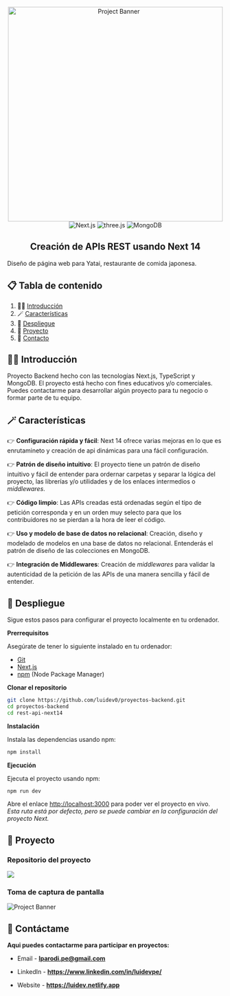 <div align="center">
  <br />
    <a href="https://yataipe.netlify.app" target="_blank">
      <img src="https://bs-uploads.toptal.io/blackfish-uploads/components/seo/6077011/og_image/optimized/0405_Building_a_Node.js-TypeScript_REST_API_Zara_Social-3802e124228ce1c923892fc7f72419db.png" alt="Project Banner" width="500px" height="auto" >
    </a>
  <br />
  
  <div>
    <img src="https://img.shields.io/badge/Next.js-black?style=for-the-badge&logo=nextdotjs&logoColor=white&color=%23252525" alt="Next.js" />
    <img src="https://img.shields.io/badge/TypeScript-black?style=for-the-badge&logo=typescript&logoColor=white&color=%23252525" alt="three.js" />
    <img src="https://img.shields.io/badge/MongoDB-black?style=for-the-badge&logo=mongodb&logoColor=white&color=%23252525" alt="MongoDB" />  
  </div>

  <h2 align="center">Creación de APIs REST usando Next 14</h2>

   <div align="left">      
     Diseño de página web para Yatai, restaurante de comida japonesa.
   </div>
</div>

## 📋 <a name="table">Tabla de contenido</a>

1. 🧙‍♂️ [Introducción](#introduction)
2. 🪄 [Características](#features)
3. 📯 [Despliegue](#quick-start)
4. 💎 [Proyecto](#project)
5. 📜 [Contacto](#contact)

## <a name="introduction">🧙‍♂️ Introducción</a>

Proyecto Backend hecho con las tecnologías Next.js, TypeScript y MongoDB. El proyecto está hecho con fines educativos y/o comerciales. Puedes contactarme para desarrollar algún proyecto para tu negocio o formar parte de tu equipo.

## <a name="features">🪄 Características</a>

👉 **Configuración rápida y fácil**: Next 14 ofrece varias mejoras en lo que es enrutamineto y creación de api dinámicas para una fácil configuración.

👉 **Patrón de diseño intuitivo**: El proyecto tiene un patrón de diseño intuitivo y fácil de entender para ordernar carpetas y separar la lógica del proyecto, las librerías y/o utilidades y de los enlaces intermedios o _middlewares_.

👉 **Código limpio**: Las APIs creadas está ordenadas según el tipo de petición corresponda y en un orden muy selecto para que los contribuidores no se pierdan a la hora de leer el código.

👉 **Uso y modelo de base de datos no relacional**: Creación, diseño y modelado de modelos en una base de datos no relacional. Entenderás el patrón de diseño de las colecciones en MongoDB.

👉 **Integración de Middlewares**: Creación de _middlewares_ para validar la autenticidad de la petición de las APIs de una manera sencilla y fácil de entender.

## <a name="quick-start">📯 Despliegue</a>

Sigue estos pasos para configurar el proyecto localmente en tu ordenador.

**Prerrequisitos**

Asegúrate de tener lo siguiente instalado en tu ordenador:

- [Git](https://git-scm.com/)
- [Next.js](https://nextjs.org/)
- [npm](https://www.npmjs.com/) (Node Package Manager)

**Clonar el repositorio**

```bash
git clone https://github.com/luidev0/proyectos-backend.git
cd proyectos-backend
cd rest-api-next14
```

**Instalación**

Instala las dependencias usando npm:

```bash
npm install
```

**Ejecución**

Ejecuta el proyecto usando npm:

```bash
npm run dev
```

Abre el enlace [http://localhost:3000](http://localhost:3000) para poder ver el proyecto en vivo. *Esta ruta está por defecto, pero se puede cambiar en la configuración del proyecto Next.*

## <a name="project">💎 Proyecto</a>

### Repositorio del proyecto

<a href="https://yataipe.netlify.app" target="_blank"><img src="https://img.shields.io/badge/API%20Rest%20Next14-black?style=for-the-badge&logo=databricks&logoColor=white&color=%23252525" /></a>

### Toma de captura de pantalla

<img src="https://i.postimg.cc/j2t9V9GF/01.png" alt="Project Banner">

## <a name="contact">📜 Contáctame</a>

**Aqui puedes contactarme para participar en proyectos:**

- Email - **lparodi.pe@gmail.com**

- LinkedIn - **https://www.linkedin.com/in/luidevpe/**

- Website - **https://luidev.netlify.app**
